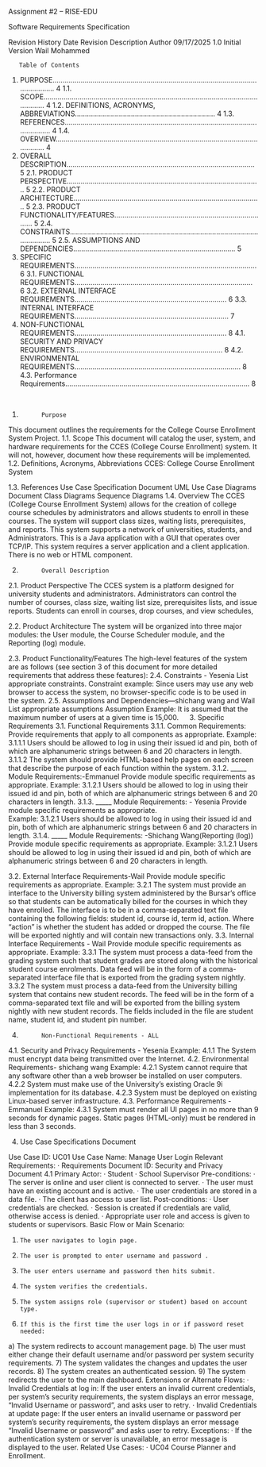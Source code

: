 
Assignment #2 – RISE-EDU

Software Requirements Specification

Revision History
Date	Revision	Description	Author
09/17/2025	1.0	Initial Version	Wail Mohammed
 	 	 	 
 	 	 	 
 	 	 	 
 	 	 	 
 	 	 	 
 	 	 	 
 	 	 	 
 	 	 	 
 	 	 	 
 	 	 	 
 	 	 	 
 	 	 	 
 	 	 	 
 	 	 	 
 	 	 	 
 	 	 	 
 	 	 	 
 

       Table of Contents
1.    PURPOSE....................................................................................................................... 4
1.1.     SCOPE....................................................................................................................... 4
1.2.     DEFINITIONS, ACRONYMS, ABBREVIATIONS...................................................................... 4
1.3.     REFERENCES............................................................................................................... 4
1.4.     OVERVIEW................................................................................................................. 4
2.    OVERALL DESCRIPTION.............................................................................................. 5
2.1.     PRODUCT PERSPECTIVE................................................................................................. 5
2.2.     PRODUCT ARCHITECTURE.............................................................................................. 5
2.3.     PRODUCT FUNCTIONALITY/FEATURES.............................................................................. 5
2.4.     CONSTRAINTS............................................................................................................. 5
2.5.     ASSUMPTIONS AND DEPENDENCIES................................................................................. 5
3.    SPECIFIC REQUIREMENTS........................................................................................... 6
3.1.     FUNCTIONAL REQUIREMENTS......................................................................................... 6
3.2.     EXTERNAL INTERFACE REQUIREMENTS............................................................................ 6
3.3.     INTERNAL INTERFACE REQUIREMENTS............................................................................. 7
4.    NON-FUNCTIONAL REQUIREMENTS............................................................................ 8
4.1.     SECURITY AND PRIVACY REQUIREMENTS.......................................................................... 8
4.2.     ENVIRONMENTAL REQUIREMENTS................................................................................... 8
4.3.     Performance Requirements............................................................................................ 8
 
 
1.           Purpose
This document outlines the requirements for the College Course Enrollment System Project.
1.1.         Scope
This document will catalog the user, system, and hardware requirements for the CCES (College Course Enrollment) system. It will not, however, document how these requirements will be implemented.
1.2.         Definitions, Acronyms, Abbreviations
CCES: College Course Enrollment System


1.3.         References
Use Case Specification Document
UML Use Case Diagrams Document
Class Diagrams 
Sequence Diagrams
1.4.         Overview
The CCES (College Course Enrollment System) allows for the creation of college course schedules
 by administrators and allows students to enroll in these courses. The system will support class sizes, 
waiting lists, prerequisites, and reports. This system supports a network of universities, students, and 
Administrators. This is a Java application with a GUI that operates over TCP/IP. This system requires 
a server application and a client application. There is no web or HTML component.


2.           Overall Description
2.1.         Product Perspective
The CCES system is a platform designed for university students and administrators. Administrators can control the number of courses, class size, waiting list size, prerequisites lists, and issue reports. Students can enroll in courses, drop courses, and view schedules, 

2.2.         Product Architecture
The system will be organized into three major modules: the User module, the Course Scheduler module, and the Reporting (log) module.



2.3.         Product Functionality/Features
The high-level features of the system are as follows (see section 3 of this document for more detailed requirements that address these features):
2.4.         Constraints - Yesenia
List appropriate constraints.
Constraint example: Since users may use any web browser to access the system, no browser-specific code is to be used in the system. 
2.5.         Assumptions and Dependencies—shichang wang  and Wail
List appropriate assumptions
Assumption Example: It is assumed that the maximum number of users at a given time is 15,000.
 
3.           Specific Requirements
3.1.         Functional Requirements
3.1.1.     Common Requirements:
Provide requirements that apply to all components as appropriate. 
Example:
3.1.1.1 Users should be allowed to log in using their issued id and pin, both of which are alphanumeric strings between 6 and 20 characters in length. 
3.1.1.2 The system should provide HTML-based help pages on each screen that describe the purpose of each function within the system. 
3.1.2.     _____ Module Requirements:-Emmanuel
Provide module specific requirements as appropriate. 
Example:
3.1.2.1 Users should be allowed to log in using their issued id and pin, both of which are alphanumeric strings between 6 and 20 characters in length. 
3.1.3.     _____ Module Requirements: - Yesenia
Provide module specific requirements as appropriate.             
Example:
3.1.2.1 Users should be allowed to log in using their issued id and pin, both of which are alphanumeric strings between 6 and 20 characters in length. 
3.1.4.     _____ Module Requirements: -Shichang Wang(Reporting (log))
Provide module specific requirements as appropriate. 
Example:
3.1.2.1 Users should be allowed to log in using their issued id and pin, both of which are alphanumeric strings between 6 and 20 characters in length. 
 
3.2.         External Interface Requirements-Wail
Provide module specific requirements as appropriate. 
Example:
3.2.1 The system must provide an interface to the University billing system administered by the Bursar’s office so that students can be automatically billed for the courses in which they have enrolled. The interface is to be in a comma-separated text file containing the following fields: student id, course id, term id, action. Where “action” is whether the student has added or dropped the course. The file will be exported nightly and will contain new transactions only. 
3.3.         Internal Interface Requirements - Wail
Provide module specific requirements as appropriate. 
Example:
3.3.1 The system must process a data-feed from the grading system such that student grades are stored along with the historical student course enrolments. Data feed will be in the form of a comma-separated interface file that is exported from the grading system nightly.
3.3.2 The system must process a data-feed from the University billing system that contains new student records. The feed will be in the form of a comma-separated text file and will be exported from the billing system nightly with new student records. The fields included in the file are student name, student id, and student pin number.  

4.           Non-Functional Requirements - ALL
4.1.         Security and Privacy Requirements - Yesenia
Example:
4.1.1 The System must encrypt data being transmitted over the Internet. 
4.2.         Environmental Requirements- shichang wang
Example:
4.2.1 System cannot require that any software other than a web browser be installed on user computers. 
4.2.2 System must make use of the University’s existing Oracle 9i implementation for its database. 
4.2.3 System must be deployed on existing Linux-based server infrastructure. 
4.3.         Performance Requirements - Emmanuel
Example:
4.3.1 System must render all UI pages in no more than 9 seconds for dynamic pages. Static pages (HTML-only) must be rendered in less than 3 seconds. 
 
 4.    Use Case Specifications Document

Use Case ID: UC01
Use Case Name: Manage User Login 
Relevant Requirements:
·       Requirements Document ID: Security and Privacy Document 4.1
Primary Actor:
·       Student
·       School Supervisor
Pre-conditions:
·       The server is online and user client is connected to server. 
·       The user must have an existing account and is active.
·       The user credentials are stored in a data file.
·       The client has access to user list.
Post-conditions:
·       User credentials are checked.
·       Session is created if credentials are valid, otherwise access is denied. 
·       Appropriate user role and access is given to students or supervisors.
Basic Flow or Main Scenario:
1)     The user navigates to login page.
2)     The user is prompted to enter username and password .
3)     The user enters username and password then hits submit.
4)     The system verifies the credentials.
5)     The system assigns role (supervisor or student) based on account type.
6)     If this is the first time the user logs in or if password reset needed:
a)     The system redirects to account management page.
b)     The user must either change their default username and/or password per system security requirements.
7)     The system validates the changes and updates the user records.
8)     The system creates an authenticated session.
9)     The system redirects the user to the main dashboard.
Extensions or Alternate Flows:
·       Invalid Credentials at log in:
If the user enters an invalid current credentials, per system’s security requirements, the system displays an error message, “Invalid Username or password”, and asks user to retry.
·       Invalid Credentials at update page:
If the user enters an invalid username or password per system’s security requirements, the system displays an error message “Invalid Username or password” and asks user to retry.
Exceptions:
·       If the authentication system or server is unavailable, an error message is displayed to the user.
Related Use Cases:
·       UC04 Course Planner and Enrollment.

 
 
 

 

 
 

